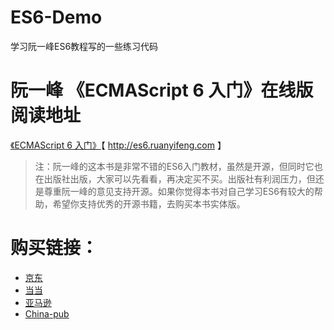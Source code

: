 # ES6-Demo
学习阮一峰ES6教程写的一些练习代码

# 阮一峰 《ECMAScript 6 入门》在线版阅读地址
 [《ECMAScript 6 入门》](http://es6.ruanyifeng.com/)【 http://es6.ruanyifeng.com 】
> 注：阮一峰的这本书是非常不错的ES6入门教材，虽然是开源，但同时它也在出版社出版，大家可以先看看，再决定买不买。出版社有利润压力，但还是尊重阮一峰的意见支持开源。如果你觉得本书对自己学习ES6有较大的帮助，希望你支持优秀的开源书籍，去购买本书实体版。

# 购买链接：

- [京东](http://item.jd.com/11849235.html)
- [当当](http://product.dangdang.com/23840431.html)
- [亚马逊](http://www.amazon.cn/ES6-%E6%A0%87%E5%87%86%E5%85%A5%E9%97%A8-%E9%98%AE%E4%B8%80%E5%B3%B0/dp/B01A18WWAG/)
- [China-pub](http://product.china-pub.com/4904712)


